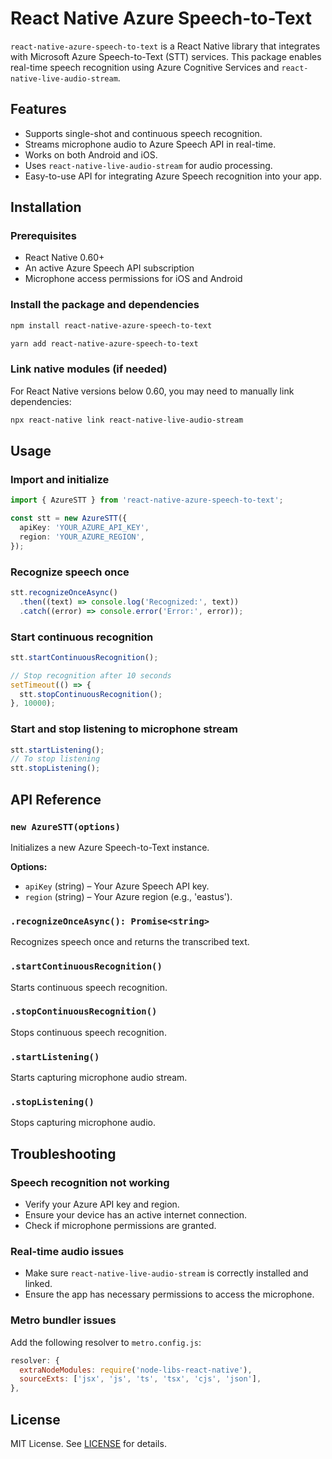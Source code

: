 # React Native Azure Speech-to-Text

`react-native-azure-speech-to-text` is a React Native library that integrates with Microsoft Azure Speech-to-Text (STT) services. This package enables real-time speech recognition using Azure Cognitive Services and `react-native-live-audio-stream`.

## Features
- Supports single-shot and continuous speech recognition.
- Streams microphone audio to Azure Speech API in real-time.
- Works on both Android and iOS.
- Uses `react-native-live-audio-stream` for audio processing.
- Easy-to-use API for integrating Azure Speech recognition into your app.

## Installation

### Prerequisites
- React Native 0.60+
- An active Azure Speech API subscription
- Microphone access permissions for iOS and Android

### Install the package and dependencies
```sh
npm install react-native-azure-speech-to-text 
```
```sh
yarn add react-native-azure-speech-to-text 
```

### Link native modules (if needed)
For React Native versions below 0.60, you may need to manually link dependencies:
```sh
npx react-native link react-native-live-audio-stream
```

## Usage

### Import and initialize
```typescript
import { AzureSTT } from 'react-native-azure-speech-to-text';

const stt = new AzureSTT({
  apiKey: 'YOUR_AZURE_API_KEY',
  region: 'YOUR_AZURE_REGION',
});
```

### Recognize speech once
```typescript
stt.recognizeOnceAsync()
  .then((text) => console.log('Recognized:', text))
  .catch((error) => console.error('Error:', error));
```

### Start continuous recognition
```typescript
stt.startContinuousRecognition();

// Stop recognition after 10 seconds
setTimeout(() => {
  stt.stopContinuousRecognition();
}, 10000);
```

### Start and stop listening to microphone stream
```typescript
stt.startListening();
// To stop listening
stt.stopListening();
```

## API Reference

### `new AzureSTT(options)`
Initializes a new Azure Speech-to-Text instance.

**Options:**
- `apiKey` (string) – Your Azure Speech API key.
- `region` (string) – Your Azure region (e.g., 'eastus').

### `.recognizeOnceAsync(): Promise<string>`
Recognizes speech once and returns the transcribed text.

### `.startContinuousRecognition()`
Starts continuous speech recognition.

### `.stopContinuousRecognition()`
Stops continuous speech recognition.

### `.startListening()`
Starts capturing microphone audio stream.

### `.stopListening()`
Stops capturing microphone audio.

## Troubleshooting

### Speech recognition not working
- Verify your Azure API key and region.
- Ensure your device has an active internet connection.
- Check if microphone permissions are granted.

### Real-time audio issues
- Make sure `react-native-live-audio-stream` is correctly installed and linked.
- Ensure the app has necessary permissions to access the microphone.

### Metro bundler issues
Add the following resolver to `metro.config.js`:
```js
resolver: {
  extraNodeModules: require('node-libs-react-native'),
  sourceExts: ['jsx', 'js', 'ts', 'tsx', 'cjs', 'json'],
},
```

## License
MIT License. See [LICENSE](LICENSE) for details.